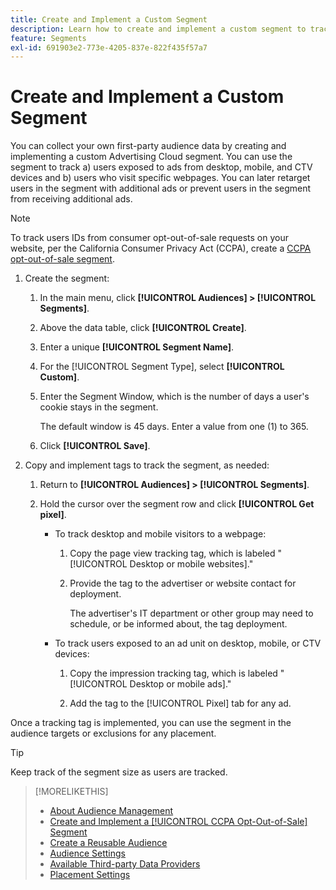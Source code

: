 ```yaml
---
title: Create and Implement a Custom Segment
description: Learn how to create and implement a custom segment to track users exposed to ads or users who visit your webpages.
feature: Segments
exl-id: 691903e2-773e-4205-837e-822f435f57a7
---
```

# Create and Implement a Custom Segment

You can collect your own first-party audience data by creating and implementing a custom Advertising Cloud segment. You can use the segment to track a) users exposed to ads from desktop, mobile, and CTV devices and b) users who visit specific webpages. You can later retarget users in the segment with additional ads or prevent users in the segment from receiving additional ads.

>[!NOTE]
>
>To track users IDs from consumer opt-out-of-sale requests on your website, per the California Consumer Privacy Act (CCPA), create a [CCPA opt-out-of-sale segment](ccpa-opt-out-segment-create.md).

1. Create the segment:

    1. In the main menu, click **[!UICONTROL Audiences] > [!UICONTROL Segments]**.

    1. Above the data table, click **[!UICONTROL Create]**.

    1. Enter a unique **[!UICONTROL Segment Name]**.

    1. For the [!UICONTROL Segment Type], select **[!UICONTROL Custom]**.

    1. Enter the Segment Window, which is the number of days a user's cookie stays in the segment.

       The default window is 45 days. Enter a value from one (1) to 365.

    1. Click **[!UICONTROL Save]**.

1. Copy and implement tags to track the segment, as needed:

    1. Return to **[!UICONTROL Audiences] > [!UICONTROL Segments]**.

    2. Hold the cursor over the segment row and click **[!UICONTROL Get pixel]**.

        * To track desktop and mobile visitors to a webpage:

            1. Copy the page view tracking tag, which is labeled "[!UICONTROL Desktop or mobile websites]."

            1. Provide the tag to the advertiser or website contact for deployment.

               The advertiser's IT department or other group may need to schedule, or be informed about, the tag deployment.

        * To track users exposed to an ad unit on desktop, mobile, or CTV devices:

            1. Copy the impression tracking tag, which is labeled "[!UICONTROL Desktop or mobile ads]."

            1. Add the tag to the [!UICONTROL Pixel] tab for any ad. <!-- I'll add cross-reference to ad settings later. -->

Once a tracking tag is implemented, you can use the segment in the audience targets or exclusions for any placement.

>[!TIP]
>
>Keep track of the segment size as users are tracked.

>[!MORELIKETHIS]
>
>* [About Audience Management](audience-about.md)
>* [Create and Implement a [!UICONTROL CCPA Opt-Out-of-Sale] Segment](ccpa-opt-out-segment-create.md)
>* [Create a Reusable Audience](reusable-audience-create.md)
>* [Audience Settings](audience-settings.md)
>* [Available Third-party Data Providers](third-party-data-providers.md)
>* [Placement Settings](/help/dsp/campaign-management/placements/placement-settings.md)
<!-- I'll add x-ref to ad settings later.-->
